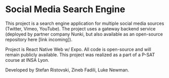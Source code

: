 # Social Media Search Engine

This project is a search engine application for multiple social media sources (Twitter, Vimeo, YouTube).  The project uses a gateway backend service (deployed by partner company Nunki, but also available as an open-source repository here [link incoming]).

Project is React Native Web w/ Expo. All code is open-source and will remain publicly available. This project was realized as a part of a P-SAT course at INSA Lyon.

Developed by Stefan Ristovski, Zineb Fadili, Luke Newman.
